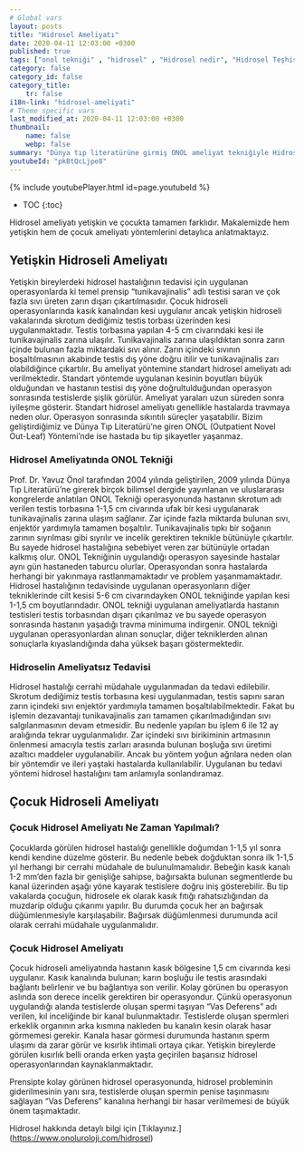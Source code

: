 ```yaml
---
# Global vars
layout: posts
title: "Hidrosel Ameliyatı"
date: 2020-04-11 12:03:00 +0300
published: true
tags: ["onol tekniği" , "hidrosel" , "Hidrosel nedir", "Hidrosel Teşhis", "Hidrosel Belirti", "Hidrosel Ameliyat Tekniği", "Hidrosel ameliyatı" ,  "Yetişkin hidroseli", "çocuk hidroseli" , "hidrosel nedeni" , "hidrosel tedavi" , "hidrosel çözüm" , "hidrosel ameliyatsız tedavi" , "hidrosel ameliyatı ne zaman yapılır", "onol tekniği nedir" , "onol ameliyatı" , "onol hidrosel ameliyatı"]
category: false
category_id: false
category_title:
    tr: false
i18n-link: "hidrosel-ameliyati"
# Theme specific vars
last_modified_at: 2020-04-11 12:03:00 +0300
thumbnail:
    name: false
    webp: false
summary: "Dünya tıp literatürüne girmiş ONOL ameliyat tekniğiyle Hidrosel ameliyatı nasıl yapılır? , Hidrosel nedir? , Hidrosel Teşhisi? , Hidrosel Belirtileri? , Hidrosel Ameliyat Teknikleri? ,  Hidrosel ameliyatının incelikleri? , Yetişkin hidroseli , çocuk hidroseli , Yetişkin hidroseli ve çocuk hidroseli ile alakalı geniş bilgi.."
youtubeId: "pkBtQcLjpe8"
---
```

{% include youtubePlayer.html id=page.youtubeId %}

* TOC
{:toc}

Hidrosel ameliyatı yetişkin ve çocukta tamamen farklıdır. Makalemizde hem yetişkin hem de çocuk ameliyatı yöntemlerini detaylıca anlatmaktayız.

## Yetişkin Hidroseli Ameliyatı

Yetişkin bireylerdeki hidrosel hastalığının tedavisi için uygulanan operasyonlarda ki temel prensip “tunikavajinalis” adlı testisi saran ve çok fazla sıvı üreten zarın dışarı çıkartılmasıdır. Çocuk hidroseli operasyonlarında kasık kanalından kesi uygulanır ancak yetişkin hidroseli vakalarında skrotum dediğimiz testis torbası üzerinden kesi uygulanmaktadır. Testis torbasına yapılan 4-5 cm civarındaki kesi ile tunikavajinalis zarına ulaşılır. Tunikavajinalis zarına ulaşıldıktan sonra zarın içinde bulunan fazla miktardaki sıvı alınır. Zarın içindeki sıvının boşaltılmasının akabinde testis dış yöne doğru itilir ve tunikavajinalis zarı olabildiğince çıkartılır. Bu ameliyat yöntemine standart hidrosel ameliyatı adı verilmektedir. Standart yöntemde uygulanan kesinin boyutları büyük olduğundan ve hastanın testisi dış yöne doğrultulduğundan operasyon sonrasında testislerde şişlik görülür. Ameliyat yaraları uzun süreden sonra iyileşme gösterir. Standart hidrosel ameliyatı genellikle hastalarda travmaya neden olur. Operasyon sonrasında sıkıntılı süreçler yaşatabilir. Bizim geliştirdiğimiz ve Dünya Tıp Literatürü’ne giren ONOL (Outpatient Novel Out-Leaf) Yöntemi’nde ise hastada bu tip şikayetler yaşanmaz.

### Hidrosel Ameliyatında ONOL Tekniği

Prof. Dr. Yavuz Önol tarafından 2004 yılında geliştirilen, 2009 yılında Dünya Tıp Literatürü’ne girerek birçok bilimsel dergide yayınlanan ve uluslararası kongrelerde anlatılan ONOL Tekniği operasyonunda hastanın skrotum adı verilen testis torbasına 1-1,5 cm civarında ufak bir kesi uygulanarak tunikavajinalis zarına ulaşım sağlanır. Zar içinde fazla miktarda bulunan sıvı, enjektör yardımıyla tamamen boşaltılır. Tunikavajinalis tıpkı bir soğanın zarının sıyrılması gibi sıyrılır ve incelik gerektiren teknikle bütünüyle çıkartılır. Bu sayede hidrosel hastalığına sebebiyet veren zar bütünüyle ortadan kalkmış olur. ONOL Tekniğinin uygulandığı operasyon sayesinde hastalar aynı gün hastaneden taburcu olurlar. Operasyondan sonra hastalarda herhangi bir yakınmaya rastlanmamaktadır ve problem yaşanmamaktadır. Hidrosel hastalığının tedavisinde uygulanan operasyonların diğer tekniklerinde cilt kesisi 5-6 cm civarındayken ONOL tekniğinde yapılan kesi 1-1,5 cm boyutlarındadır. ONOL tekniği uygulanan ameliyatlarda hastanın testisleri testis torbasından dışarı çıkarılmaz ve bu sayede operasyon sonrasında hastanın yaşadığı travma minimuma indirgenir. ONOL tekniği uygulanan operasyonlardan alınan sonuçlar, diğer tekniklerden alınan sonuçlarla kıyaslandığında daha yüksek başarı göstermektedir.

### Hidroselin Ameliyatsız Tedavisi

Hidrosel hastalığı cerrahi müdahale uygulanmadan da tedavi edilebilir. Skrotum dediğimiz testis torbasına kesi uygulanmadan, testis sapını saran zarın içindeki sıvı enjektör yardımıyla tamamen boşaltılabilmektedir. Fakat bu işlemin dezavantajı tunikavajinalis zarı tamamen çıkarılmadığından sıvı salgılanmasının devam etmesidir. Bu nedenle yapılan bu işlem 6 ile 12 ay aralığında tekrar uygulanmalıdır. Zar içindeki sıvı birikiminin artmasının önlenmesi amacıyla testis zarları arasında bulunan boşluğa sıvı üretimi azaltıcı maddeler uygulanabilir. Ancak bu yöntem yoğun ağrılara neden olan bir yöntemdir ve ileri yaştaki hastalarda kullanılabilir. Uygulanan bu tedavi yöntemi hidrosel hastalığını tam anlamıyla sonlandıramaz.

## Çocuk Hidroseli Ameliyatı

### Çocuk Hidrosel Ameliyatı Ne Zaman Yapılmalı?

Çocuklarda görülen hidrosel hastalığı genellikle doğumdan 1-1,5 yıl sonra kendi kendine düzelme gösterir. Bu nedenle bebek doğduktan sonra ilk 1-1,5 yıl herhangi bir cerrahi müdahale de bulunulmamalıdır. Bebeğin kasık kanalı 1-2 mm’den fazla bir genişliğe sahipse, bağırsakta bulunan segmentlerde bu kanal üzerinden aşağı yöne kayarak testislere doğru iniş gösterebilir. Bu tip vakalarda çocuğun, hidrosele ek olarak kasık fıtığı rahatsızlığından da muzdarip olduğu çıkarımı yapılır. Bu durumda çocuk her an bağırsak düğümlenmesiyle karşılaşabilir. Bağırsak düğümlenmesi durumunda acil olarak cerrahi müdahale uygulanmalıdır.

### Çocuk Hidrosel Ameliyatı

Çocuk hidroseli ameliyatında hastanın kasık bölgesine 1,5 cm civarında kesi uygulanır. Kasık kanalında bulunan; karın boşluğu ile testis arasındaki bağlantı belirlenir ve bu bağlantıya son verilir. Kolay görünen bu operasyon aslında son derece incelik gerektiren bir operasyondur. Çünkü operasyonun uygulandığı alanda testislerde oluşan spermi taşıyan “Vas Deferens” adı verilen, kıl inceliğinde bir kanal bulunmaktadır. Testislerde oluşan spermleri erkeklik organının arka kısmına nakleden bu kanalın kesin olarak hasar görmemesi gerekir. Kanala hasar görmesi durumunda hastanın sperm ulaşımı da zarar görür ve kısırlık ihtimali ortaya çıkar. Yetişkin bireylerde görülen kısırlık belli oranda erken yaşta geçirilen başarısız hidrosel operasyonlarından kaynaklanmaktadır.

Prensipte kolay görünen hidrosel operasyonunda, hidrosel probleminin giderilmesinin yanı sıra, testislerde oluşan spermin penise taşınmasını sağlayan “Vas Deferens” kanalına herhangi bir hasar verilmemesi de büyük önem taşımaktadır.


Hidrosel hakkında detaylı bilgi için [Tıklayınız.] (https://www.onoluroloji.com/hidrosel)
